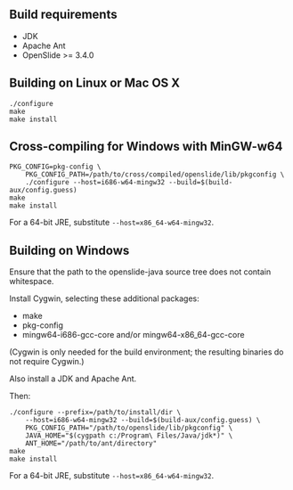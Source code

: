 Build requirements
------------------

- JDK
- Apache Ant
- OpenSlide >= 3.4.0

Building on Linux or Mac OS X
-----------------------------

```
./configure
make
make install
```

Cross-compiling for Windows with MinGW-w64
------------------------------------------

```
PKG_CONFIG=pkg-config \
	PKG_CONFIG_PATH=/path/to/cross/compiled/openslide/lib/pkgconfig \
	./configure --host=i686-w64-mingw32 --build=$(build-aux/config.guess)
make
make install
```

For a 64-bit JRE, substitute `--host=x86_64-w64-mingw32`.

Building on Windows
-------------------

Ensure that the path to the openslide-java source tree does not contain
whitespace.

Install Cygwin, selecting these additional packages:

- make
- pkg-config
- mingw64-i686-gcc-core and/or mingw64-x86_64-gcc-core

(Cygwin is only needed for the build environment; the resulting binaries
do not require Cygwin.)

Also install a JDK and Apache Ant.

Then:

```
./configure --prefix=/path/to/install/dir \
	--host=i686-w64-mingw32 --build=$(build-aux/config.guess) \
	PKG_CONFIG_PATH="/path/to/openslide/lib/pkgconfig" \
	JAVA_HOME="$(cygpath c:/Program\ Files/Java/jdk*)" \
	ANT_HOME="/path/to/ant/directory"
make
make install
```

For a 64-bit JRE, substitute `--host=x86_64-w64-mingw32`.
